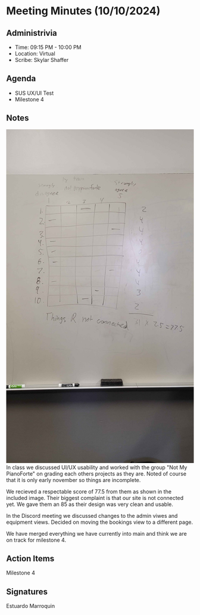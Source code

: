 # Meeting Minutes (10/10/2024)

## Administrivia
<!-- The scribe is the person taking the _notes_. This is encouraged to be a single person to reduce problems. -->
* Time: 09:15 PM - 10:00 PM
* Location: Virtual
* Scribe: Skylar Shaffer

## Agenda
* SUS UX/UI Test
* Milestone 4

## Notes
![diagrams](../../assets/SUS.jpg)
In class we discussed UI/UX usability and worked with the group "Not My PianoForte" on grading each others projects as they are.
Noted of course that it is only early november so things are incomplete.

We recieved a respectable score of 77.5 from them as shown in the included image. Their biggest complaint is that our site is not connected yet. We gave them an 85 as their design was very clean and usable.

In the Discord meeting we discussed changes to the admin viwes and equipment views. Decided on moving the bookings view to a different page.

We have merged everything we have currently into main and think we are on track for milestone 4.

## Action Items
Milestone 4

## Signatures
Estuardo Marroquin
<!-- Add signatures on 11/7/2024 -->


